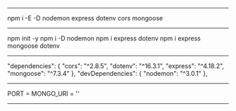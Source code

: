 ------------------------------------------------------

npm i -E -D nodemon express dotenv cors mongoose

------------------------------------------------------

npm init -y
npm i -D nodemon
npm i express dotenv
npm i express mongoose dotenv

------------------------------------------------------

"dependencies": {
    "cors": "^2.8.5",
    "dotenv": "^16.3.1",
    "express": "^4.18.2",
    "mongoose": "^7.3.4"
},
"devDependencies": {
    "nodemon": "^3.0.1"
},

------------------------------------------------------

PORT =
MONGO_URI = ''

------------------------------------------------------